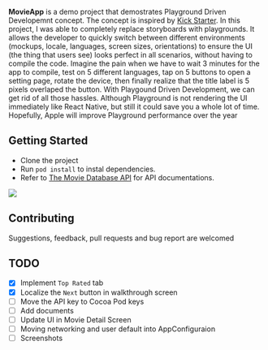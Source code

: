 
**MovieApp** is a demo project that demostrates Playground Driven Developemnt concept. The concept is inspired by [Kick Starter](https://github.com/kickstarter/ios-oss). In this project, I was able to completely replace storyboards with playgrounds. It allows the developer to quickly switch between different environments (mockups, locale, languages, screen sizes, orientations) to ensure the UI (the thing that users see) looks perfect in all scenarios, without having to compile the code. Imagine the pain when we have to wait 3 minutes for the app to compile, test on 5 different languages, tap on 5 buttons to open a setting page, rotate the device, then finally realize that the title label is 5 pixels overlaped the button. With Playgound Driven Development, we can get rid of all those hassles. Although Playground is not rendering the UI immediately like React Native, but still it could save you a whole lot of time. Hopefully, Apple will improve Playground performance over the year

## Getting Started
- Clone the project
- Run `pod install` to instal dependencies.
- Refer to [The Movie Database API](https://developers.themoviedb.org/3/getting-started/introduction) for API documentations.

[![](/Screenshots/SwitchLanguage.gif?raw=true)](https://imgur.com/SbklcFY)

## Contributing

Suggestions, feedback, pull requests and bug report are welcomed

## TODO
- [x] Implement `Top Rated` tab
- [x] Localize the `Next` button in walkthrough screen
- [ ] Move the API key to Cocoa Pod keys
- [ ] Add documents
- [ ] Update UI in Movie Detail Screen
- [ ] Moving networking and user default into AppConfiguraion
- [ ] Screenshots
